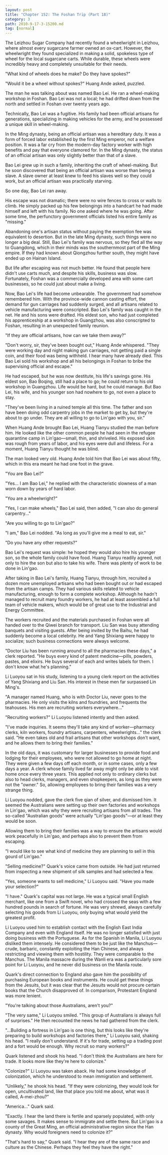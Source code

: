 ```yaml
---
layout: post
title: "Chapter 152: The Foshan Trip (Part 18)"
category: 3
path: 2010-9-17-3-15200.md
tag: [normal]
---
```


The Leizhou Sugar Company had recently found a wheelwright in Leizhou, where almost every sugarcane farmer owned an ox-cart. However, the wheelwright they found specialized in making a solid, spokeless type of wheel for the local sugarcane carts. While durable, these wheels were incredibly heavy and completely unsuitable for their needs.

"What kind of wheels does he make? Do they have spokes?"

"Would it be a wheel without spokes?" Huang Ande asked, puzzled.

The man he was talking about was named Bao Lei. He ran a wheel-making workshop in Foshan. Bao Lei was not a local; he had drifted down from the north and settled in Foshan over twenty years ago.

Technically, Bao Lei was a fugitive. His family had been official artisans for generations, specializing in making vehicles for the army, and he possessed a unique skill in wheel-making.

In the Ming dynasty, being an official artisan was a hereditary duty. It was a form of forced labor established by the first Ming emperor, not a welfare position. It was a far cry from the modern-day factory worker with high benefits and pay that everyone clamored for. In the Ming dynasty, the status of an official artisan was only slightly better than that of a slave.

Bao Lei grew up in such a family, inheriting the craft of wheel-making. But he soon discovered that being an official artisan was worse than being a slave. A slave owner at least knew to feed his slaves well so they could work, but an official artisan was practically starving.

So one day, Bao Lei ran away.

His escape was not dramatic; there were no wire fences to cross or walls to climb. He simply packed up his few belongings into a handcart he had made himself and left with his family. No one asked where he was going. After some time, the perfunctory government officials listed his entire family as "missing."

Abandoning one's artisan status without paying the exemption fee was equivalent to desertion. But in the late Ming dynasty, such things were no longer a big deal. Still, Bao Lei's family was nervous, so they fled all the way to Guangdong, which in their minds was the southernmost part of the Ming empire. If they had known about Qiongzhou further south, they might have ended up on Hainan Island.

But life after escaping was not much better. He found that people here didn't use carts much, and despite his skills, business was slow. Fortunately, Foshan was a commercially developed area with some cart businesses, so he could just about make a living.

Now, Bao Lei's life had become unbearable. The government had somehow remembered him. With the province-wide cannon casting effort, the demand for gun carriages had suddenly surged, and all artisans related to vehicle manufacturing were conscripted. Bao Lei's family was caught in the net. He and his sons were drafted. His eldest son, who had just completed his apprenticeship at a workshop in Guangzhou, was also conscripted to Foshan, resulting in an unexpected family reunion.

"If they are official artisans, how can we take them away?"

"Don't worry, sir, they've been bought out," Huang Ande whispered. "They were working day and night making gun carriages, not getting paid a single coin, and their food was being withheld. I hear many have already died. This Bao Lei sold his workshop and all his belongings in Foshan to bribe the supervising official and escape."

He had escaped, but he was now destitute, his life's savings gone. His eldest son, Bao Boqing, still had a place to go; he could return to his old workshop in Guangzhou. Life would be hard, but he could manage. But Bao Lei, his wife, and his younger son had nowhere to go, not even a place to stay.

"They've been living in a ruined temple all this time. The father and son have been doing odd carpentry jobs in the market to get by, but they're about to go under. They are all willing to go to Lin'gao with you, sir."

When Huang Ande brought Bao Lei, Huang Tianyu studied the man before him. He looked like the other common people he had seen in the refugee quarantine camp in Lin'gao—small, thin, and shriveled. His exposed skin was rough from years of labor, and his eyes were dull and lifeless. For a moment, Huang Tianyu thought he was blind.

The man looked very old. Huang Ande told him that Bao Lei was about fifty, which in this era meant he had one foot in the grave.

"You are Bao Lei?"

"Yes... I am Bao Lei," he replied with the characteristic slowness of a man worn down by years of hard labor.

"You are a wheelwright?"

"Yes, I can make wheels," Bao Lei said, then added, "I can also do general carpentry..."

"Are you willing to go to Lin'gao?"

"I am," Bao Lei nodded. "As long as you'll give me a meal to eat, sir."

"Do you have any other requests?"

Bao Lei's request was simple: he hoped they would also hire his younger son, so the whole family could have food. Huang Tianyu readily agreed, not only to hire the son but also to take his wife. There was plenty of work to be done in Lin'gao.

After taking in Bao Lei's family, Huang Tianyu, through him, recruited a dozen more unemployed artisans who had been bought out or had escaped from the artisan camps. They had various skills related to vehicle manufacturing, enough to form a complete workshop. Although he hadn't managed to recruit many foundry workers, he had at least assembled a full team of vehicle makers, which would be of great use to the Industrial and Energy Committee.

The workers recruited and the materials purchased in Foshan were all handed over to the Qiwei branch for transport. Liu San was busy attending banquets and visiting guests. After being invited by the Baihu, he had suddenly become a local celebrity. He and Yang Shixiang were happy to socialize; such business connections were always welcome.

"Doctor Liu has been running around to all the pharmacies these days," a clerk reported. "He buys every kind of patent medicine—pills, powders, pastes, and elixirs. He buys several of each and writes labels for them. I don't know what he's planning."

Li Luoyou sat in his study, listening to a young clerk report on the activities of Yang Shixiang and Liu San. His interest in these men far surpassed Lin Ming's.

"A manager named Huang, who is with Doctor Liu, never goes to the pharmacies. He only visits the kilns and foundries, and frequents the teahouses. His men are recruiting workers everywhere..."

"Recruiting workers?" Li Luoyou listened intently and then asked.

"I've made inquiries. It seems they'll take any kind of worker—pharmacy clerks, kiln workers, foundry artisans, carpenters, wheelwrights..." the clerk said. "He even takes old and frail artisans that other workshops don't want, and he allows them to bring their families."

In the old days, it was customary for larger businesses to provide food and lodging for their employees, who were not allowed to go home at night. They were given a few days off each month, or in some cases, only a few days a year. A clerk whose family lived far away might only be able to visit home once every three years. This applied not only to ordinary clerks but also to head clerks, managers, and even shopkeepers, as long as they were not the "owner." So, allowing employees to bring their families was a very strange thing.

Li Luoyou nodded, gave the clerk five qian of silver, and dismissed him. It seemed the Australians were setting up their own factories and workshops in Lin'gao, which was why they were recruiting artisans from all trades. The so-called "Australian goods" were actually "Lin'gao goods"—or at least they would be soon.

Allowing them to bring their families was a way to ensure the artisans would work peacefully in Lin'gao, and perhaps also to prevent them from escaping.

"I would like to see what kind of medicine they are planning to sell in this gourd of Lin'gao."

"Selling medicine?" Quark's voice came from outside. He had just returned from inspecting a new shipment of silk samples and had selected a few.

"Yes, someone wants to sell medicine," Li Luoyou said. "Have you made your selection?"

"I have." Quark's capital was not large. He was a typical small English merchant, like one from a Swift novel, who had crossed the seas with a few hundred pounds in search of fortune. He was very shrewd, always carefully selecting his goods from Li Luoyou, only buying what would yield the greatest profit.

Li Luoyou used him to establish contact with the English East India Company and even with England itself. He was no longer satisfied with just doing business with the Portuguese. As for the Spanish in Manila, Li Luoyou disliked them intensely. He considered them to be just like the Manchus—crude, barbaric, constantly exploiting the Han Chinese, and always restricting and viewing them with hostility. They were comparable to the Manchus. The Manila massacre during the Wanli era was a particularly sore point for Li Luoyou, and he never did business on the Manila route.

Quark's direct connection to England also gave him the possibility of purchasing European books and instruments. He could get these things from the Jesuits, but it was clear that the Jesuits would not procure certain books that the Church disapproved of. In comparison, Protestant England was more lenient.

"You're talking about those Australians, aren't you?"

"The very same," Li Luoyou smiled. "This group of Australians is always full of surprises." He then recounted the news he had gathered from the clerk.

"...Building a fortress in Lin'gao is one thing, but this looks like they're preparing to build workshops and factories there," Li Luoyou said, shaking his head. "I really don't understand. If it's for trade, setting up a trading post and a fort would be enough. Why recruit so many workers?"

Quark listened and shook his head. "I don't think the Australians are here for trade. It looks more like they're here to colonize."

"Colonize?" Li Luoyou was taken aback. He had some knowledge of colonization, which he understood to mean immigration and settlement.

"Unlikely," he shook his head. "If they were colonizing, they would look for open, uncultivated land, like that place you told me about, what was it called, A-mei-zhou?"

"America..." Quark said.

"Exactly. I hear the land there is fertile and sparsely populated, with only some savages. It makes sense to immigrate and settle there. But Lin'gao is a county of the Great Ming, an official administrative region since the Han dynasty. Why would foreigners need to colonize it?"

"That's hard to say," Quark said. "I hear they are of the same race and culture as the Chinese. Perhaps they feel they have the right."